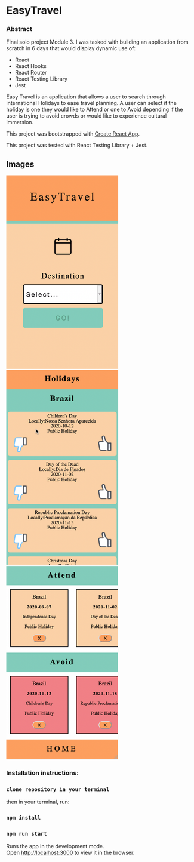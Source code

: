 # EasyTravel 

### Abstract
Final solo project Module 3. I was tasked with building an application from scratch in 6 days that would display dynamic use of:
- React
- React Hooks
- React Router 
- React Testing Library 
- Jest 

Easy Travel is an application that allows a user to search through international Holidays to ease travel planning. A user can select if the holiday is one they would like to Attend or one to Avoid depending if the user is trying to avoid crowds or would like to experience cultural immersion. 

This project was bootstrapped with [Create React App](https://github.com/facebook/create-react-app).

This project was tested with React Testing Library + Jest. 

## Images
<img src="./src/Assets/easyTravel1.png" width="300">

<img src="./src/Assets/easyTravel2.png" width="300">

<img src="./src/Assets/easyTravel3.png" width="300">

### Installation instructions:

### `clone repository in your terminal`

then in your terminal, run:

### `npm install`
### `npm run start`

Runs the app in the development mode.<br />
Open [http://localhost:3000](http://localhost:3000) to view it in the browser.
